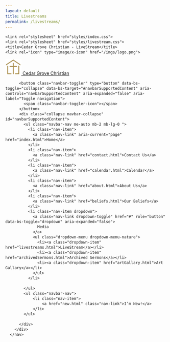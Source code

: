 ```yaml
---
layout: default
title: Livestreams
permalink: /livestreams/
---
```


<!--boilerplate-->
<!DOCTYPE html>
<html lang="en">
<head>
    <meta charset="UTF-8">
    <meta name="viewport" content="width=device-width, initial-scale=1.0">
    <link href="https://cdn.jsdelivr.net/npm/bootstrap@5.3.3/dist/css/bootstrap.min.css" rel="stylesheet" integrity="sha384-QWTKZyjpPEjISv5WaRU9OFeRpok6YctnYmDr5pNlyT2bRjXh0JMhjY6hW+ALEwIH" crossorigin="anonymous">
    <link rel="stylesheet" href="style.css">
    <script src="https://cdn.jsdelivr.net/npm/bootstrap@5.3.3/dist/js/bootstrap.bundle.min.js" integrity="sha384-YvpcrYf0tY3lHB60NNkmXc5s9fDVZLESaAA55NDzOxhy9GkcIdslK1eN7N6jIeHz" crossorigin="anonymous"></script>
    <link rel="stylesheet" href="https://cdn.jsdelivr.net/npm/bootstrap-icons@1.11.3/font/bootstrap-icons.min.css">   
    <link rel="preconnect" href="https://fonts.googleapis.com">
    <link rel="preconnect" href="https://fonts.gstatic.com" crossorigin>
    <link rel="stylesheet" href="https://fonts.googleapis.com/css2?family=Playfair+Display:wght@400;500;600;700&family=Inter:wght@300;400;500;600;700&display=swap">

    <link rel="stylesheet" href="styles/index.css">
    <link rel="stylesheet" href="styles/livestream.css">
    <title>Cedar Grove Christian - LiveStream</title>
    <link rel="icon" type="image/x-icon" href="/imgs/logo.png">

</head>
<body>
<!--Home Contact Dropdown Search-->
       <nav class="navbar navbar-expand-lg ">
        <div class="container-fluid">
            <a class="navbar-brand navbar-brand-nature" href="index.html">
                <img src="/imgs/logo.png" alt="Logo" width="50" height="50" class="d-inline-block align-text-center">
                Cedar Grove Christian
              </a>
          
          <button class="navbar-toggler" type="button" data-bs-toggle="collapse" data-bs-target="#navbarSupportedContent" aria-controls="navbarSupportedContent" aria-expanded="false" aria-label="Toggle navigation">
            <span class="navbar-toggler-icon"></span>
          </button>
          <div class="collapse navbar-collapse" id="navbarSupportedContent">
            <ul class="navbar-nav me-auto mb-2 mb-lg-0 ">
              <li class="nav-item">
                <a class="nav-link" aria-current="page" href="index.html">Home</a>
              </li>
              <li class="nav-item">
                <a class="nav-link" href="contact.html">Contact Us</a>
              </li>
              <li class="nav-item">
                <a class="nav-link" href="calendar.html">Calendar</a>
              </li>
              <li class="nav-item">
                <a class="nav-link" href="about.html">About Us</a>
              </li>
              <li class="nav-item">
                <a class="nav-link" href="beliefs.html">Our Beliefs</a>
              </li>
              <li class="nav-item dropdown">
                <a class="nav-link dropdown-toggle" href="#" role="button" data-bs-toggle="dropdown" aria-expanded="false">
                  Media
                </a>
                <ul class="dropdown-menu dropdown-menu-nature">
                  <li><a class="dropdown-item" href="livestreams.html">LiveStream</a></li>
                  <li><a class="dropdown-item" href="archivedSermons.html">Archived Sermons</a></li>
                  <li><a class="dropdown-item" href="artGallary.html">Art Gallary</a></li>
                </ul>
              </li>

            </ul>
            <ul class="navbar-nav">
                <li class="nav-item">
                    <a href="new.html" class="nav-link">I’m New!</a>
                </li>
            </ul>
            
          </div>
        </div>
      </nav>

<div class="bg-wrapper">
  <div class="overlay">
    <div class="container text-center py-5">
      <div class="ratio ratio-16x9 mb-4 video-wrapper">
<div id="live-wrapper">
  <!-- Toggle this to true when you're live -->
  <script>
    const isLive = false; // 👈 Change to true when streaming
  </script>

  <div id="live-container" class="ratio ratio-16x9">
    <!-- Live iframe or fallback will go here -->
  </div>
</div>
      </div>
    </div>
  </div>
</div>
    </div>
  </div>
</div>

</body>
<script src="livestream.js"></script>
</html>